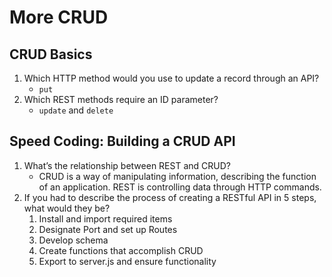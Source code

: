 # More CRUD

## CRUD Basics

1. Which HTTP method would you use to update a record through an API?
   * `put`
2. Which REST methods require an ID parameter?
   * `update` and `delete`

## Speed Coding: Building a CRUD API

1. What’s the relationship between REST and CRUD?
   * CRUD is a way of manipulating information, describing the function of an application. REST is controlling data through HTTP commands.
2. If you had to describe the process of creating a RESTful API in 5 steps, what would they be?
   1. Install and import required items
   2. Designate Port and set up Routes
   3. Develop schema
   4. Create functions that accomplish CRUD
   5. Export to server.js and ensure functionality
